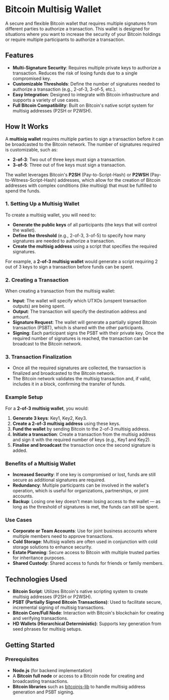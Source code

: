 # Bitcoin Multisig Wallet

A secure and flexible Bitcoin wallet that requires multiple signatures from different parties to authorize a transaction. This wallet is designed for situations where you want to increase the security of your Bitcoin holdings or require multiple participants to authorize a transaction.

## Features

- **Multi-Signature Security**: Requires multiple private keys to authorize a transaction. Reduces the risk of losing funds due to a single compromised key.
- **Customizable Thresholds**: Define the number of signatures needed to authorize a transaction (e.g., 2-of-3, 3-of-5, etc.).
- **Easy Integration**: Designed to integrate with Bitcoin infrastructure and supports a variety of use cases.
- **Full Bitcoin Compatibility**: Built on Bitcoin's native script system for multisig addresses (P2SH or P2WSH).

## How It Works

A **multisig wallet** requires multiple parties to sign a transaction before it can be broadcasted to the Bitcoin network. The number of signatures required is customizable, such as:

- **2-of-3**: Two out of three keys must sign a transaction.
- **3-of-5**: Three out of five keys must sign a transaction.

The wallet leverages Bitcoin's **P2SH** (Pay-to-Script-Hash) or **P2WSH** (Pay-to-Witness-Script-Hash) addresses, which allow for the creation of Bitcoin addresses with complex conditions (like multisig) that must be fulfilled to spend the funds.

### 1. **Setting Up a Multisig Wallet**

To create a multisig wallet, you will need to:

- **Generate the public keys** of all participants (the keys that will control the wallet).
- **Define the threshold** (e.g., 2-of-3, 3-of-5) to specify how many signatures are needed to authorize a transaction.
- **Create the multisig address** using a script that specifies the required signatures.

For example, a **2-of-3 multisig wallet** would generate a script requiring 2 out of 3 keys to sign a transaction before funds can be spent.

### 2. **Creating a Transaction**

When creating a transaction from the multisig wallet:

- **Input**: The wallet will specify which UTXOs (unspent transaction outputs) are being spent.
- **Output**: The transaction will specify the destination address and amount.
- **Signature Request**: The wallet will generate a partially signed Bitcoin transaction (PSBT), which is shared with the other participants.
- **Signing**: Each participant signs the PSBT with their private key. Once the required number of signatures is reached, the transaction can be broadcast to the Bitcoin network.

### 3. **Transaction Finalization**

- Once all the required signatures are collected, the transaction is finalized and broadcasted to the Bitcoin network.
- The Bitcoin network validates the multisig transaction and, if valid, includes it in a block, confirming the transfer of funds.

### Example Setup

For a **2-of-3 multisig wallet**, you would:

1. **Generate 3 keys**: Key1, Key2, Key3.
2. **Create a 2-of-3 multisig address** using these keys.
3. **Fund the wallet** by sending Bitcoin to the 2-of-3 multisig address.
4. **Initiate a transaction**: Create a transaction from the multisig address and sign it with the required number of keys (e.g., Key1 and Key2).
5. **Finalise and broadcast** the transaction once the second signature is added.

### Benefits of a Multisig Wallet

- **Increased Security**: If one key is compromised or lost, funds are still secure as additional signatures are required.
- **Redundancy**: Multiple participants can be involved in the wallet's operation, which is useful for organizations, partnerships, or joint accounts.
- **Backup**: Losing one key doesn’t mean losing access to the wallet — as long as the threshold of signatures is met, the funds can still be spent.

### Use Cases

- **Corporate or Team Accounts**: Use for joint business accounts where multiple members need to approve transactions.
- **Cold Storage**: Multisig wallets are often used in conjunction with cold storage solutions to enhance security.
- **Estate Planning**: Secure access to Bitcoin with multiple trusted parties for inheritance purposes.
- **Shared Custody**: Shared access to funds for friends or family members.

## Technologies Used

- **Bitcoin Script**: Utilizes Bitcoin's native scripting system to create multisig addresses (P2SH or P2WSH).
- **PSBT (Partially Signed Bitcoin Transactions)**: Used to facilitate secure, incremental signing of multisig transactions.
- **Bitcoin Core/Full Node**: Interaction with Bitcoin's blockchain for creating and verifying transactions.
- **HD Wallets (Hierarchical Deterministic)**: Supports key generation from seed phrases for multisig setups.

## Getting Started

### Prerequisites

- **Node.js** (for backend implementation)
- A **Bitcoin full node** or access to a Bitcoin node for creating and broadcasting transactions.
- **Bitcoin libraries** such as [bitcoinjs-lib](https://github.com/bitcoinjs/bitcoinjs-lib) to handle multisig address generation and PSBT signing.
